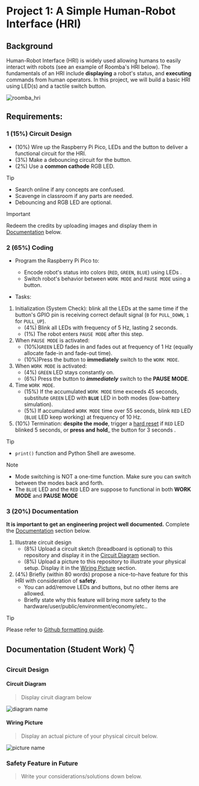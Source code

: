 # Project 1: A Simple Human-Robot Interface (HRI)

## Background
Human-Robot Interface (HRI) is widely used allowing humans to easily interact with robots (see an example of Roomba's HRI below). The fundamentals of an HRI include **displaying** a robot's status, and **executing** commands from human operators. In this project, we will build a basic HRI using LED(s) and a tactile switch button.

![roomba_hri](https://miro.medium.com/v2/resize:fit:640/format:webp/1*nLjM3CHVIxvbTAc3EuUpvg.gif)

## Requirements:

### 1 (15%) Circuit Design
- (10%) Wire up the Raspberry Pi Pico, LEDs and the button to deliver a functional circuit for the HRI.
- (3%) Make a debouncing circuit for the button.
- (2%) Use a **common cathode** RGB LED.
> [!TIP]
> - Search online if any concepts are confused.
> - Scavenge in classroom if any parts are needed.
> - Debouncing and RGB LED are optional.

> [!IMPORTANT]
> Redeem the credits by uploading images and display them in [Documentation](#circuit-design) below.

### 2 (65%) Coding
- Program the Raspberry Pi Pico to: 
    - Encode robot's status into colors (`RED`, `GREEN`, `BLUE`) using LEDs .
    - Switch robot's behavior between `WORK MODE` and `PAUSE MODE` using a button.

- Tasks:
1. Initialization (System Check): blink all the LEDs at the same time if the button's GPIO pin is receiving correct default signal (`0` for `PULL_DOWN`, `1` for `PULL_UP`).
   - (4%) Blink all LEDs with frequency of 5 Hz, lasting 2 seconds.
   - (1%) The robot enters `PAUSE MODE` after this step.
2. When `PAUSE MODE` is activated:
   - (10%)`GREEN` LED fades in and fades out at frequency of 1 Hz (equally allocate fade-in and fade-out time).
   - (10%)Press the button to **immediately** switch to the `WORK MODE`.
3. When `WORK MODE` is activated:
   - (4%) `GREEN` LED stays constantly on.
   - (6%) Press the button to ***immediately*** switch to the **PAUSE MODE**.
4. Time `WORK MODE`.
   - (15%) If the accumulated `WORK MODE` time exceeds 45 seconds, substitute `GREEN` LED with **`BLUE`** LED in both modes (low-battery simulation).
   - (5%) If accumulated `WORK MODE` time over 55 seconds, blink `RED` LED (`BLUE` LED keep working) at frequency of 10 Hz.
5. (10%) Termination: **despite the mode**, trigger a [hard reset](https://docs.micropython.org/en/latest/wipy/tutorial/reset.html#reset-and-boot-modes) if `RED` LED blinked 5 seconds, or **press and hold**_ the button for 3 seconds . 

> [!TIP]
> - `print()` function and Python Shell are awesome.

> [!NOTE]
> - Mode switching is NOT a one-time function. Make sure you can switch between the modes back and forth.
> - The `BLUE` LED and the `RED` LED are suppose to functional in both **WORK MODE** and **PAUSE MODE**

### 3 (20%) Documentation
**It is important to get an engineering project well documented.** 
Complete the [Documentation](#documentation-student-work-) section below. 
1. Illustrate circuit design
   - (8%) Upload a circuit sketch (breadboard is optional) to this repository  and display it in the [Circuit Diagram](#circuit-diagram) section.
   - (8%) Upload a picture to this repository to illustrate your physical setup. Display it in the [Wiring Picture](#wiring-picture) section.
2. (4%) Briefly (within 80 words) propose a nice-to-have feature for this HRI with consideration of **safety**.
   - You can add/remove LEDs and buttons, but no other items are allowed.
   - Briefly state why this feature will bring more safety to the hardware/user/public/environment/economy/etc..

> [!TIP]
> Please refer to [Github formatting guide](https://docs.github.com/en/get-started/writing-on-github).


## Documentation (Student Work) 👇

### Circuit Design
#### Circuit Diagram
> Display ciruit diagram below

![diagram name](diagram_link)

#### Wiring Picture
> Display an actual picture of your physical circuit below.

![picture name](picture_link)

### Safety Feature in Future
> Write your considerations/solutions down below.
